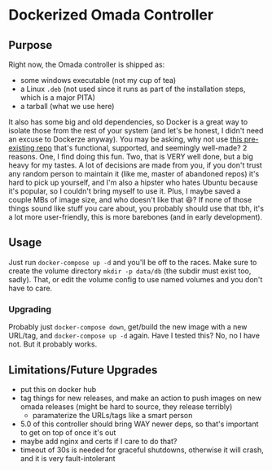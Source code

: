 # Dockerized Omada Controller
## Purpose
Right now, the Omada controller is shipped as:
- some windows executable (not my cup of tea)
- a Linux `.deb` (not used since it runs as part of the installation steps, which is a major PITA)
- a tarball (what we use here)

It also has some big and old dependencies, so Docker is a great way to isolate those from the rest of your system (and let's be honest, I didn't need an excuse to Dockerze anyway). You may be asking, why not use [this pre-existing repo](https://github.com/mbentley/docker-omada-controller) that's functional, supported, and seemingly well-made? 2 reasons. One, I find doing this fun. Two, that is VERY well done, but a big heavy for my tastes. A lot of decisions are made from you, if you don't trust any random person to maintain it (like me, master of abandoned repos) it's hard to pick up yourself, and I'm also a hipster who hates Ubuntu because it's popular, so I couldn't bring myself to use it. Plus, I maybe saved a couple MBs of image size, and who doesn't like that :laughing:? If none of those things sound like stuff you care about, you probably should use that tbh, it's a lot more user-friendly, this is more barebones (and in early development).

## Usage
Just run `docker-compose up -d` and you'll be off to the races. Make sure to create the volume directory `mkdir -p data/db` (the subdir must exist too, sadly). That, or edit the volume config to use named volumes and you don't have to care.

### Upgrading
Probably just `docker-compose down`, get/build the new image with a new URL/tag, and `docker-compose up -d` again. Have I tested this? No, no I have not. But it probably works.

## Limitations/Future Upgrades
- put this on docker hub
- tag things for new releases, and make an action to push images on new omada releases (might be hard to source, they release terribly)
  - paramaterize the URLs/tags like a smart person
- 5.0 of this controller should bring WAY newer deps, so that's important to get on top of once it's out
- maybe add nginx and certs if I care to do that?
- timeout of 30s is needed for graceful shutdowns, otherwise it will crash, and it is very fault-intolerant
